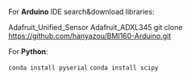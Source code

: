 For **Arduino** IDE search&download libraries:

Adafruit_Unified_Sensor
Adafruit_ADXL345
git clone https://github.com/hanyazou/BMI160-Arduino.git

For **Python**:

`conda install pyserial`
`conda install scipy`
